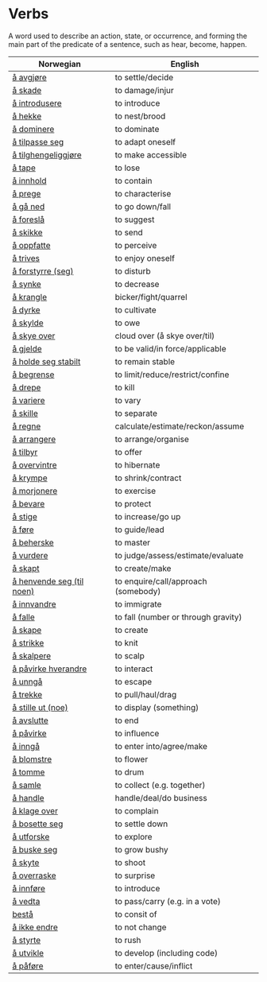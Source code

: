 # Verbs

A word used to describe an action, state, or occurrence, and forming the main part of the predicate of a sentence, such as hear, become, happen.

| Norwegian | English |
| --- | --- |
| [å avgjøre](https://www.ordnett.no/search?language=no&phrase=å%20avgjøre) | to settle/decide |
| [å skade](https://www.ordnett.no/search?language=no&phrase=å%20skade) | to damage/injur |
| [å introdusere](https://www.ordnett.no/search?language=no&phrase=å%20introdusere) | to introduce |
| [å hekke](https://www.ordnett.no/search?language=no&phrase=å%20hekke) | to nest/brood |
| [å dominere](https://www.ordnett.no/search?language=no&phrase=å%20dominere) | to dominate |
| [å tilpasse seg](https://www.ordnett.no/search?language=no&phrase=å%20tilpasse%20seg) | to adapt oneself |
| [å tilghengeliggjøre](https://www.ordnett.no/search?language=no&phrase=å%20tilghengeliggjøre) | to make accessible |
| [å tape](https://www.ordnett.no/search?language=no&phrase=å%20tape) | to lose |
| [å innhold](https://www.ordnett.no/search?language=no&phrase=å%20innhold) | to contain |
| [å prege](https://www.ordnett.no/search?language=no&phrase=å%20prege) | to characterise |
| [å gå ned](https://www.ordnett.no/search?language=no&phrase=å%20gå%20ned) | to go down/fall |
| [å foreslå](https://www.ordnett.no/search?language=no&phrase=å%20foreslå) | to suggest |
| [å skikke](https://www.ordnett.no/search?language=no&phrase=å%20skikke) | to send |
| [å oppfatte](https://www.ordnett.no/search?language=no&phrase=å%20oppfatte) | to perceive |
| [å trives](https://www.ordnett.no/search?language=no&phrase=å%20trives) | to enjoy oneself |
| [å forstyrre (seg)](https://www.ordnett.no/search?language=no&phrase=å%20forstyrre%20(seg)) | to disturb |
| [å synke](https://www.ordnett.no/search?language=no&phrase=å%20synke) | to decrease |
| [å krangle](https://www.ordnett.no/search?language=no&phrase=å%20krangle) | bicker/fight/quarrel |
| [å dyrke](https://www.ordnett.no/search?language=no&phrase=å%20dyrke) | to cultivate |
| [å skylde](https://www.ordnett.no/search?language=no&phrase=å%20skylde) | to owe |
| [å skye over](https://www.ordnett.no/search?language=no&phrase=å%20skye%20over) | cloud over (å skye over/til) |
| [å gjelde](https://www.ordnett.no/search?language=no&phrase=å%20gjelde) | to be valid/in force/applicable |
| [å holde seg stabilt](https://www.ordnett.no/search?language=no&phrase=å%20holde%20seg%20stabilt) | to remain stable |
| [å begrense](https://www.ordnett.no/search?language=no&phrase=å%20begrense) | to limit/reduce/restrict/confine |
| [å drepe](https://www.ordnett.no/search?language=no&phrase=å%20drepe) | to kill |
| [å variere](https://www.ordnett.no/search?language=no&phrase=å%20variere) | to vary |
| [å skille](https://www.ordnett.no/search?language=no&phrase=å%20skille) | to separate |
| [å regne](https://www.ordnett.no/search?language=no&phrase=å%20regne) | calculate/estimate/reckon/assume |
| [å arrangere](https://www.ordnett.no/search?language=no&phrase=å%20arrangere) | to arrange/organise |
| [å tilbyr](https://www.ordnett.no/search?language=no&phrase=å%20tilbyr) | to offer |
| [å overvintre](https://www.ordnett.no/search?language=no&phrase=å%20overvintre) | to hibernate |
| [å krympe](https://www.ordnett.no/search?language=no&phrase=å%20krympe) | to shrink/contract |
| [å morjonere](https://www.ordnett.no/search?language=no&phrase=å%20morjonere) | to exercise |
| [å bevare](https://www.ordnett.no/search?language=no&phrase=å%20bevare) | to protect |
| [å stige](https://www.ordnett.no/search?language=no&phrase=å%20stige) | to increase/go up |
| [å føre](https://www.ordnett.no/search?language=no&phrase=å%20føre) | to guide/lead |
| [å beherske](https://www.ordnett.no/search?language=no&phrase=å%20beherske) | to master |
| [å vurdere](https://www.ordnett.no/search?language=no&phrase=å%20vurdere) | to judge/assess/estimate/evaluate |
| [å skapt](https://www.ordnett.no/search?language=no&phrase=å%20skapt) | to create/make |
| [å henvende seg (til noen)](https://www.ordnett.no/search?language=no&phrase=å%20henvende%20seg%20(til%20noen)) | to enquire/call/approach (somebody) |
| [å innvandre](https://www.ordnett.no/search?language=no&phrase=å%20innvandre) | to immigrate |
| [å falle](https://www.ordnett.no/search?language=no&phrase=å%20falle) | to fall (number or through gravity) |
| [å skape](https://www.ordnett.no/search?language=no&phrase=å%20skape) | to create |
| [å strikke](https://www.ordnett.no/search?language=no&phrase=å%20strikke) | to knit |
| [å skalpere](https://www.ordnett.no/search?language=no&phrase=å%20skalpere) | to scalp |
| [å påvirke hverandre](https://www.ordnett.no/search?language=no&phrase=å%20påvirke%20hverandre) | to interact |
| [å unngå](https://www.ordnett.no/search?language=no&phrase=å%20unngå) | to escape |
| [å trekke](https://www.ordnett.no/search?language=no&phrase=å%20trekke) | to pull/haul/drag |
| [å stille ut (noe)](https://www.ordnett.no/search?language=no&phrase=å%20stille%20ut%20(noe)) | to display (something) |
| [å avslutte](https://www.ordnett.no/search?language=no&phrase=å%20avslutte) | to end |
| [å påvirke](https://www.ordnett.no/search?language=no&phrase=å%20påvirke) | to influence |
| [å inngå](https://www.ordnett.no/search?language=no&phrase=å%20inngå) | to enter into/agree/make |
| [å blomstre](https://www.ordnett.no/search?language=no&phrase=å%20blomstre) | to flower |
| [å tomme](https://www.ordnett.no/search?language=no&phrase=å%20tomme) | to drum |
| [å samle](https://www.ordnett.no/search?language=no&phrase=å%20samle) | to collect (e.g. together) |
| [å handle](https://www.ordnett.no/search?language=no&phrase=å%20handle) | handle/deal/do business |
| [å klage over](https://www.ordnett.no/search?language=no&phrase=å%20klage%20over) | to complain |
| [å bosette seg](https://www.ordnett.no/search?language=no&phrase=å%20bosette%20seg) | to settle down |
| [å utforske](https://www.ordnett.no/search?language=no&phrase=å%20utforske) | to explore |
| [å buske seg](https://www.ordnett.no/search?language=no&phrase=å%20buske%20seg) | to grow bushy |
| [å skyte](https://www.ordnett.no/search?language=no&phrase=å%20skyte) | to shoot |
| [å overraske](https://www.ordnett.no/search?language=no&phrase=å%20overraske) | to surprise |
| [å innføre](https://www.ordnett.no/search?language=no&phrase=å%20innføre) | to introduce |
| [å vedta](https://www.ordnett.no/search?language=no&phrase=å%20vedta) | to pass/carry (e.g. in a vote) |
| [bestå](https://www.ordnett.no/search?language=no&phrase=bestå) | to consit of |
| [å ikke endre](https://www.ordnett.no/search?language=no&phrase=å%20ikke%20endre) | to not change |
| [å styrte](https://www.ordnett.no/search?language=no&phrase=å%20styrte) | to rush |
| [å utvikle](https://www.ordnett.no/search?language=no&phrase=å%20utvikle) | to develop (including code) |
| [å påføre](https://www.ordnett.no/search?language=no&phrase=å%20påføre) | to enter/cause/inflict |

